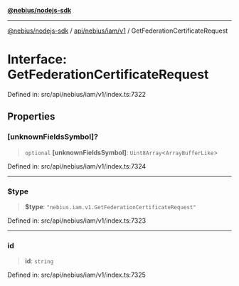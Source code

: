 [**@nebius/nodejs-sdk**](../../../../../README.md)

***

[@nebius/nodejs-sdk](../../../../../README.md) / [api/nebius/iam/v1](../README.md) / GetFederationCertificateRequest

# Interface: GetFederationCertificateRequest

Defined in: src/api/nebius/iam/v1/index.ts:7322

## Properties

### \[unknownFieldsSymbol\]?

> `optional` **\[unknownFieldsSymbol\]**: `Uint8Array`\<`ArrayBufferLike`\>

Defined in: src/api/nebius/iam/v1/index.ts:7324

***

### $type

> **$type**: `"nebius.iam.v1.GetFederationCertificateRequest"`

Defined in: src/api/nebius/iam/v1/index.ts:7323

***

### id

> **id**: `string`

Defined in: src/api/nebius/iam/v1/index.ts:7325
